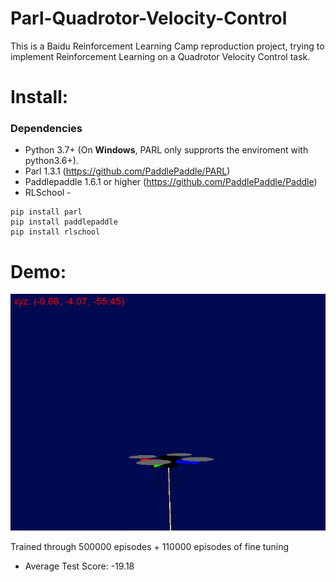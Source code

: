 # Parl-Quadrotor-Velocity-Control
This is a Baidu Reinforcement Learning Camp reproduction project, trying to implement Reinforcement Learning on a Quadrotor Velocity Control task.

# Install:
### Dependencies
- Python 3.7+ (On **Windows**, PARL only supprorts the enviroment with python3.6+). 
- Parl 1.3.1 (https://github.com/PaddlePaddle/PARL)
- Paddlepaddle 1.6.1 or higher (https://github.com/PaddlePaddle/Paddle)
- RLSchool -
```
pip install parl
pip install paddlepaddle
pip install rlschool
``` 


# Demo:
![](quadratorVctrl.gif?raw=True)

Trained through 500000 episodes + 110000 episodes of fine tuning
- Average Test Score: -19.18
